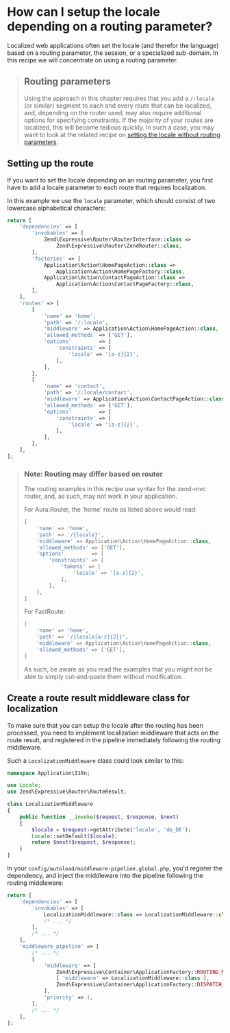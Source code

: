 # How can I setup the locale depending on a routing parameter?

Localized web applications often set the locale (and therefor the language)
based on a routing parameter, the session, or a specialized sub-domain.
In this recipe we will concentrate on using a routing parameter.

> ## Routing parameters
>
> Using the approach in this chapter requires that you add a `/:locale` (or
> similar) segment to each and every route that can be localized, and, depending
> on the router used, may also require additional options for specifying
> constraints. If the majority of your routes are localized, this will become
> tedious quickly. In such a case, you may want to look at the related recipe
> on [setting the locale without routing parameters](setting-locale-without-routing-parameter.md).

## Setting up the route

If you want to set the locale depending on an routing parameter, you first have
to add a locale parameter to each route that requires localization.

In this example we use the `locale` parameter, which should consist of two
lowercase alphabetical characters:

```php
return [
    'dependencies' => [
        'invokables' => [
            Zend\Expressive\Router\RouterInterface::class =>
                Zend\Expressive\Router\ZendRouter::class,
        ],
        'factories' => [
            Application\Action\HomePageAction::class =>
                Application\Action\HomePageFactory::class,
            Application\Action\ContactPageAction::class =>
                Application\Action\ContactPageFactory::class,
        ],
    ],
    'routes' => [
        [
            'name' => 'home',
            'path' => '/:locale',
            'middleware' => Application\Action\HomePageAction::class,
            'allowed_methods' => ['GET'],
            'options'         => [
                'constraints' => [
                    'locale' => '[a-z]{2}',
                ],
            ],
        ],
        [
            'name' => 'contact',
            'path' => '/:locale/contact',
            'middleware' => Application\Action\ContactPageAction::class,
            'allowed_methods' => ['GET'],
            'options'         => [
                'constraints' => [
                    'locale' => '[a-z]{2}',
                ],
            ],
        ],
    ],
];
```
> ### Note: Routing may differ based on router
>
> The routing examples in this recipe use syntax for the zend-mvc router, and,
> as such, may not work in your application.
>
> For Aura.Router, the 'home' route as listed above would read:
>
> ```php
> [
>     'name' => 'home',
>     'path' => '/{locale}',
>     'middleware' => Application\Action\HomePageAction::class,
>     'allowed_methods' => ['GET'],
>     'options'         => [
>         'constraints' => [
>             'tokens' => [
>                 'locale' => '[a-z]{2}',
>             ],
>         ],
>     ],
> ]
> ```
>
> For FastRoute:
>
> ```php
> [
>     'name' => 'home',
>     'path' => '/{locale[a-z]{2}}',
>     'middleware' => Application\Action\HomePageAction::class,
>     'allowed_methods' => ['GET'],
> ]
> ```
>
> As such, be aware as you read the examples that you might not be able to
> simply cut-and-paste them without modification.


## Create a route result middleware class for localization

To make sure that you can setup the locale after the routing has been processed,
you need to implement localization middleware that acts on the route result, and
registered in the pipeline immediately following the routing middleware.

Such a `LocalizationMiddleware` class could look similar to this:

```php
namespace Application\I18n;

use Locale;
use Zend\Expressive\Router\RouteResult;

class LocalizationMiddleware
{
    public function __invoke($request, $response, $next)
    {
        $locale = $request->getAttribute('locale', 'de_DE');
        Locale::setDefault($locale);
        return $next($request, $response);
    }
}
```

In your `config/autoload/middleware-pipeline.global.php`, you'd register the
dependency, and inject the middleware into the pipeline following the routing
middleware:

```php
return [
    'dependencies' => [
        'invokables' => [
            LocalizationMiddleware::class => LocalizationMiddleware::class,
            /* ... */
        ],
        /* ... */
    ],
    'middleware_pipeline' => [
        /* ... */
        [
            'middleware' => [
                Zend\Expressive\Container\ApplicationFactory::ROUTING_MIDDLEWARE,
                [ 'middleware' => LocalizationMiddleware::class ],
                Zend\Expressive\Container\ApplicationFactory::DISPATCH_MIDDLEWARE,
            ],
            'priority' => 1,
        ],
        /* ... */
    ],
];
```
